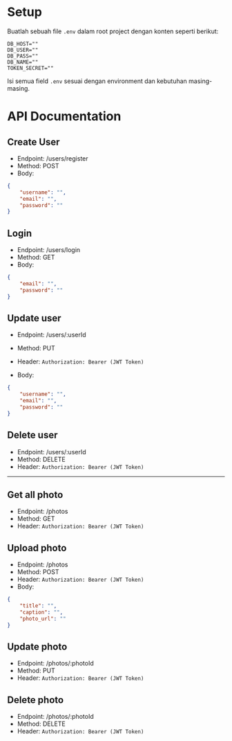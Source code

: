 # Setup

Buatlah sebuah file `.env` dalam root project dengan konten seperti berikut:

```.env
DB_HOST=""
DB_USER=""
DB_PASS=""
DB_NAME=""
TOKEN_SECRET=""
```

Isi semua field `.env` sesuai dengan environment dan kebutuhan masing-masing.

# API Documentation

## Create User

- Endpoint: /users/register
- Method: POST
- Body:
```json
{
    "username": "",
    "email": "",
    "password": ""
}
```

## Login

- Endpoint: /users/login
- Method: GET
- Body:
```json
{
    "email": "",
    "password": ""
}
```

## Update user

- Endpoint: /users/:userId
- Method: PUT
- Header: `Authorization: Bearer (JWT Token)`

- Body:
```json
{
    "username": "",
    "email": "",
    "password": ""
}
```

## Delete user

- Endpoint: /users/:userId
- Method: DELETE
- Header: `Authorization: Bearer (JWT Token)`

---

## Get all photo

- Endpoint: /photos
- Method: GET
- Header: `Authorization: Bearer (JWT Token)`

## Upload photo

- Endpoint: /photos
- Method: POST
- Header: `Authorization: Bearer (JWT Token)`
- Body: 
```json
{
    "title": "",
    "caption": "",
    "photo_url": ""
}
```

## Update photo

- Endpoint: /photos/:photoId
- Method: PUT
- Header: `Authorization: Bearer (JWT Token)`

## Delete photo

- Endpoint: /photos/:photoId
- Method: DELETE
- Header: `Authorization: Bearer (JWT Token)`